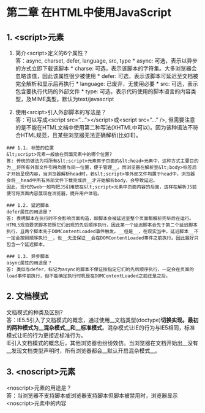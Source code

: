 # 第二章 在HTML中使用JavaScript

## 1. &lt;script>元素
  1. 简介&lt;script>定义的6个属性？    
    答：async, charset, defer, language, src, type
    * async: 可选，表示以异步的方式立即下载该脚本
    * charse: 可选，表示该脚本的字符集。大多浏览器会忽略该值，因此该属性很少被使用
    * defer: 可选，表示该脚本可延迟至文档被完全解析和显示后再执行
    * language: 已废弃，无使用必要
    * src: 可选，表示包含要执行代码的外部文件
    * type: 可选，表示代码使用的脚本语言的内容类型，及MIME类型，默认为text/javascript    
    
  2. 使用&lt;srcipt>引入外部脚本的写法是？    
    答：可以写成&lt;script src=”...”>&lt;/script>或&lt;script src=”...” />, 但需要注意的是不能在HTML文档中使用第二种写法(XHTML中可以)。因为该种语法不符合HTML规范，且某些浏览器无法正确解析(比如IE)。
    
    ### 1.1. 标签的位置      
    &lt;script>元素一般放在页面元素中的哪个位置?  
    答: 传统的做法为将所有&lt;script>元素房子页面的&lt;head>元素中，这种方式主要目的为__将所有外部文件引用均置与同一位置，便于管理__。而浏览器在解析至&lt;body>标签后才开始呈现内容，当浏览器解析head时，若&lt;script>等外部文件均置于head中，浏览器会将__head中所有外部文件下载完成后__才开始解析body，会导致延迟。  
    因此，现代的web一般均把JS引用放在&lt;script>元素中页面内容的后面，这样在解析JS前便可将页面内容展现在浏览器，提升用户体验。  
    
    ### 1.2. 延迟脚本
    defer属性的用途是？  
    答: 表明脚本在执行时不会影响页面构造，即脚本会被延迟至整个页面都解析完毕后在运行。HTML5规范要求脚本按照它们出现的先后顺序执行，因此第一个延迟脚本会先于第二个延迟脚本执行，且两个脚本先于DOMContentLoaded事件触发。__但是__，在现实当中，延迟脚本__不一定会按照顺序执行__，也__无法保证__会在DOMContentLoaded事件之前执行。因此最好只包含一个延迟脚本。  
    
    ### 1.3. 异步脚本
    async属性的用途是？  
    答: 类似与defer，标记为async的脚本不保证按指定它们的先后顺序执行，一定会在页面的load事件前执行，但不能确定执行时机是在DOMContentLoaded之前还是之后。
    
## 2. 文档模式  
  文档模式的种类及区别?  
  答：IE5.5引入了文档模式的概念，通过使用__文档类型(doctype)__切换实现。最初的两种模式为__混杂模式__和__标准模式__。混杂模式让IE的行为与IE5相同，标准模式让IE的行为更接近标准行为。  
  IE引入文档模式的概念后，其他浏览器也纷纷效仿。当浏览器在文档开始出__没有__发现文档类型声明时，所有浏览器都会__默认开启混杂模式__。  

## 3. &lt;noscript>元素
  &lt;noscript>元素的用途是？  
  答：当浏览器不支持脚本或浏览器支持脚本但脚本被禁用时，浏览器显示&lt;noscript>元素中的内容
  
  
  